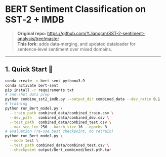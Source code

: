 # BERT Sentiment Classification on **SST‑2 + IMDB**

> **Original repo:** <https://github.com/YJiangcm/SST-2-sentiment-analysis/tree/master>  
> **This fork:** adds data‑merging, and updated dataloader for sentence‑level sentiment over mixed domains.

---

## 1. Quick Start 🚀
```bash
conda create -n bert-sent python=3.9
conda activate bert-sent
pip install -r requirements.txt
# one‑shot data prep
python combine_sst2_imdb.py --output_dir combined_data --dev_ratio 0.1
# training
python run_Bert_model.py \
  --train_path combined_data/combined_train.csv \
  --dev_path   combined_data/combined_dev.csv \
  --test_path  combined_data/combined_test.csv \
  --max_seq_len 256 --batch_size 16 --epochs 3
# evaluation (re‑use best checkpoint, no retrain)
python run_Bert_model.py \
  --mode test \
  --test_path combined_data/combined_test.csv \
  --checkpoint output/Bert_combined/best.pth.tar
